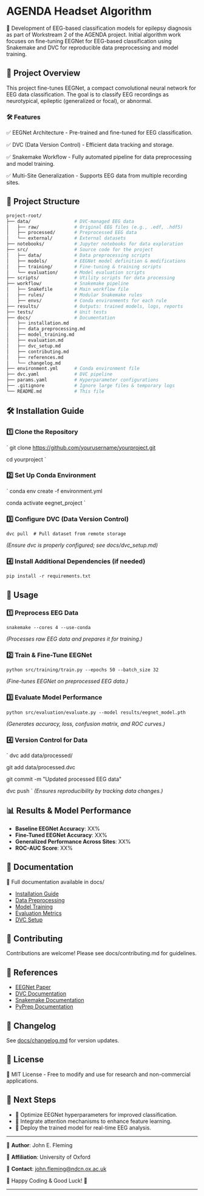 # AGENDA Headset Algorithm

🚀 Development of EEG-based classification models for epilepsy diagnosis as part of Workstream 2 of the AGENDA project. Initial algorithm work focuses on fine-tuning EEGNet for EEG-based classification using Snakemake and DVC for reproducible data preprocessing and model training.



## 📌 Project Overview
This project fine-tunes EEGNet, a compact convolutional neural network for EEG data classification. The goal is to classify EEG recordings as neurotypical, epileptic (generalized or focal), or abnormal.

### 🛠 Features
✅ EEGNet Architecture - Pre-trained and fine-tuned for EEG classification.

✅ DVC (Data Version Control) - Efficient data tracking and storage.

✅ Snakemake Workflow - Fully automated pipeline for data preprocessing and model training.

✅ Multi-Site Generalization - Supports EEG data from multiple recording sites.


## 📂 Project Structure
```graphql
project-root/
├── data/                # DVC-managed EEG data
│   ├── raw/             # Original EEG files (e.g., .edf, .hdf5)
│   ├── processed/       # Preprocessed EEG data
│   └── external/        # External datasets
├── notebooks/           # Jupyter notebooks for data exploration
├── src/                 # Source code for the project
│   ├── data/            # Data preprocessing scripts
│   ├── models/          # EEGNet model definition & modifications
│   ├── training/        # Fine-tuning & training scripts
│   └── evaluation/      # Model evaluation scripts
├── scripts/             # Utility scripts for data processing
├── workflow/            # Snakemake pipeline
│   ├── Snakefile        # Main workflow file
│   ├── rules/           # Modular Snakemake rules
│   ├── envs/            # Conda environments for each rule
├── results/             # Outputs: trained models, logs, reports
├── tests/               # Unit tests
├── docs/                # Documentation
│   ├── installation.md
│   ├── data_preprocessing.md
│   ├── model_training.md
│   ├── evaluation.md
│   ├── dvc_setup.md
│   ├── contributing.md
│   ├── references.md
│   └── changelog.md
├── environment.yml      # Conda environment file
├── dvc.yaml             # DVC pipeline
├── params.yaml          # Hyperparameter configurations
├── .gitignore           # Ignore large files & temporary logs
└── README.md            # This file
```

## 🛠 Installation Guide

### 1️⃣ Clone the Repository
`
git clone https://github.com/yourusername/yourproject.git

cd yourproject
`

### 2️⃣ Set Up Conda Environment
`
conda env create -f environment.yml

conda activate eegnet_project
`

### 3️⃣ Configure DVC (Data Version Control)
`
dvc pull  # Pull dataset from remote storage
`

_(Ensure dvc is properly configured; see docs/dvc_setup.md)_

### 4️⃣ Install Additional Dependencies (if needed)
`
pip install -r requirements.txt
`


## 🚀 Usage

### 1️⃣ Preprocess EEG Data
`
snakemake --cores 4 --use-conda
`

_(Processes raw EEG data and prepares it for training.)_

### 2️⃣ Train & Fine-Tune EEGNet
`
python src/training/train.py --epochs 50 --batch_size 32
`

_(Fine-tunes EEGNet on preprocessed EEG data.)_ 

### 3️⃣ Evaluate Model Performance
`
python src/evaluation/evaluate.py --model results/eegnet_model.pth
`

_(Generates accuracy, loss, confusion matrix, and ROC curves.)_

### 4️⃣ Version Control for Data
`
dvc add data/processed/

git add data/processed.dvc

git commit -m "Updated processed EEG data"

dvc push
`
_(Ensures reproducibility by tracking data changes.)_


## 📊 Results & Model Performance
- __Baseline EEGNet Accuracy__: XX%
- __Fine-Tuned EEGNet Accuracy__: XX%
- __Generalized Performance Across Sites__: XX%
- __ROC-AUC Score__: XX%



## 📝 Documentation
📖 Full documentation available in docs/

- [Installation Guide](docs/installation.md)
- [Data Preprocessing](docs/data_preprocessing.md)
- [Model Training](docs/model_training.md)
- [Evaluation Metrics](docs/evaluation.md)
- [DVC Setup](docs/dvc_setup.md)



## 🤝 Contributing
Contributions are welcome! Please see docs/contributing.md for guidelines.



## 🔗 References
- [EEGNet Paper](https://arxiv.org/abs/1611.08024)
- [DVC Documentation](https://dvc.org/doc)
- [Snakemake Documentation](https://snakemake.readthedocs.io/en/stable/)
- [PyPrep Documentation](https://pyprep.readthedocs.io/en/stable/)



## 📅 Changelog

See [docs/changelog.md](docs/changelog.md) for version updates.



## 📜 License
📝 MIT License - Free to modify and use for research and non-commercial applications.



## 🎯 Next Steps
- 📌 Optimize EEGNet hyperparameters for improved classification.
- 📌 Integrate attention mechanisms to enhance feature learning.
- 📌 Deploy the trained model for real-time EEG analysis.

---

🔹 __Author__: John E. Fleming

🔹 __Affiliation__: University of Oxford

🔹 __Contact__: john.fleming@ndcn.ox.ac.uk


🚀 Happy Coding & Good Luck! 🎉

---